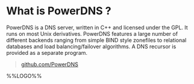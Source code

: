 What is PowerDNS ?
==================

PowerDNS is a DNS server, written in C++ and licensed under the GPL. It runs on most Unix derivatives. PowerDNS features a large number of different backends ranging from simple BIND style zonefiles to relational databases and load balancing/failover algorithms. A DNS recursor is provided as a separate program.

> [github.com/PowerDNS](https://github.com/PowerDNS)

%%LOGO%%
